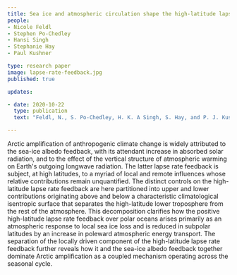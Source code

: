 ```yaml
---
title: Sea ice and atmospheric circulation shape the high-latitude lapse rate feedback 
people:
- Nicole Feldl
- Stephen Po-Chedley
- Hansi Singh
- Stephanie Hay
- Paul Kushner

type: research paper
image: lapse-rate-feedback.jpg
published: true

updates:

- date: 2020-10-22
  type: publication
  text: "Feldl, N., S. Po-Chedley, H. K. A Singh, S. Hay, and P. J. Kushner (2020), <i>npj Climate and Atmospheric Science</i>, 3, 41, [doi:10.1038/s41612-020-00146-7](https://doi.org/10.1038/s41612-020-00146-7)."

---
```


Arctic amplification of anthropogenic climate change is widely attributed to the sea-ice albedo feedback, with its attendant increase in absorbed solar radiation, and to the effect of the vertical structure of atmospheric warming on Earth's outgoing longwave radiation. The latter lapse rate feedback is subject, at high latitudes, to a myriad of local and remote influences whose relative contributions remain unquantified. The distinct controls on the high-latitude lapse rate feedback are here partitioned into upper and lower contributions originating above and below a characteristic climatological isentropic surface that separates the high-latitude lower troposphere from the rest of the atmosphere. This decomposition clarifies how the positive high-latitude lapse rate feedback over polar oceans arises primarily as an atmospheric response to local sea ice loss and is reduced in subpolar latitudes by an increase in poleward atmospheric energy transport. The separation of the locally driven component of the high-latitude lapse rate feedback further reveals how it and the sea-ice albedo feedback together dominate Arctic amplification as a coupled mechanism operating across the seasonal cycle.


